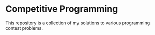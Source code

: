 # Competitive Programming
This repository is a collection of my solutions to various programming contest problems.
